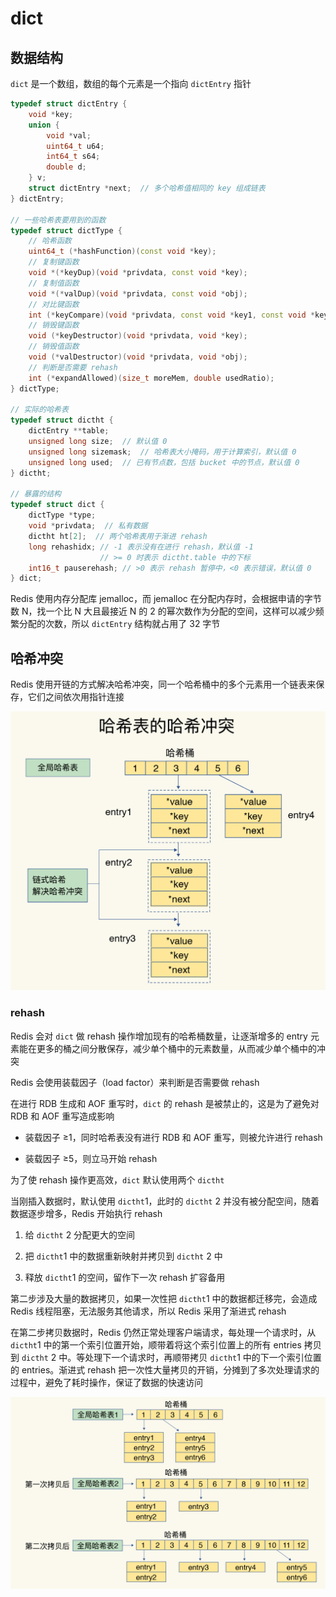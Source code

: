# dict

## 数据结构

`dict` 是一个数组，数组的每个元素是一个指向 `dictEntry` 指针

```cpp
typedef struct dictEntry {
    void *key;
    union {
        void *val;
        uint64_t u64;
        int64_t s64;
        double d;
    } v;
    struct dictEntry *next;  // 多个哈希值相同的 key 组成链表
} dictEntry;

// 一些哈希表要用到的函数
typedef struct dictType {
    // 哈希函数
    uint64_t (*hashFunction)(const void *key);
    // 复制键函数
    void *(*keyDup)(void *privdata, const void *key);
    // 复制值函数
    void *(*valDup)(void *privdata, const void *obj);
    // 对比键函数
    int (*keyCompare)(void *privdata, const void *key1, const void *key2);
    // 销毁键函数
    void (*keyDestructor)(void *privdata, void *key);
    // 销毁值函数
    void (*valDestructor)(void *privdata, void *obj);
    // 判断是否需要 rehash
    int (*expandAllowed)(size_t moreMem, double usedRatio);
} dictType;

// 实际的哈希表
typedef struct dictht {
    dictEntry **table;
    unsigned long size;  // 默认值 0
    unsigned long sizemask;  // 哈希表大小掩码，用于计算索引，默认值 0
    unsigned long used;  // 已有节点数，包括 bucket 中的节点，默认值 0
} dictht;

// 暴露的结构
typedef struct dict {
    dictType *type;
    void *privdata;  // 私有数据
    dictht ht[2];  // 两个哈希表用于渐进 rehash
    long rehashidx; // -1 表示没有在进行 rehash，默认值 -1
                    // >= 0 时表示 dictht.table 中的下标
    int16_t pauserehash; // >0 表示 rehash 暂停中，<0 表示错误，默认值 0
} dict;
```

Redis 使用内存分配库 jemalloc，而 jemalloc 在分配内存时，会根据申请的字节数 N，找一个比 N 大且最接近 N 的 2 的幂次数作为分配的空间，这样可以减少频繁分配的次数，所以 `dictEntry` 结构就占用了 32 字节

## 哈希冲突

Redis 使用开链的方式解决哈希冲突，同一个哈希桶中的多个元素用一个链表来保存，它们之间依次用指针连接

![02](dict.assets/02.png)

### rehash

Redis 会对 `dict` 做 rehash 操作增加现有的哈希桶数量，让逐渐增多的 entry 元素能在更多的桶之间分散保存，减少单个桶中的元素数量，从而减少单个桶中的冲突

Redis 会使用装载因子（load factor）来判断是否需要做 rehash

在进行 RDB 生成和 AOF 重写时，`dict` 的 rehash 是被禁止的，这是为了避免对 RDB 和 AOF 重写造成影响

- 装载因子 ≥1，同时哈希表没有进行 RDB 和 AOF 重写，则被允许进行 rehash

- 装载因子 ≥5，则立马开始 rehash

为了使 rehash 操作更高效，`dict` 默认使用两个 `dictht`

当刚插入数据时，默认使用 `dictht`1，此时的 `dictht` 2 并没有被分配空间，随着数据逐步增多，Redis 开始执行 rehash

1. 给 `dictht` 2 分配更大的空间

2. 把 `dictht`1 中的数据重新映射并拷贝到 `dictht` 2 中

3. 释放 `dictht`1 的空间，留作下一次 rehash 扩容备用

第二步涉及大量的数据拷贝，如果一次性把 `dictht`1 中的数据都迁移完，会造成 Redis 线程阻塞，无法服务其他请求，所以 Redis 采用了渐进式 rehash

在第二步拷贝数据时，Redis 仍然正常处理客户端请求，每处理一个请求时，从 `dictht`1  中的第一个索引位置开始，顺带着将这个索引位置上的所有 entries 拷贝到 `dictht` 2 中。等处理下一个请求时，再顺带拷贝 `dictht`1 中的下一个索引位置的 entries。渐进式 rehash 把一次性大量拷贝的开销，分摊到了多次处理请求的过程中，避免了耗时操作，保证了数据的快速访问

![03](dict.assets/03.png)

